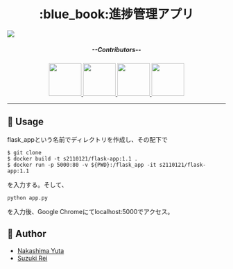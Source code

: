 <h1 align=center>:blue_book:進捗管理アプリ</h1>

<img src="https://wp.notepm.jp/wp-content/uploads/2020/03/project-tool.jpg">

<h5 align=center>--Contributors--</h5>
<p align=center>
<a href="https://github.com/nakashi94">
  <img src="https://avatars.githubusercontent.com/u/87302837?" width=75>
</a>
<a href="https://github.com/Rei-Suzuki1729">
  <img src="https://avatars.githubusercontent.com/u/83030439?" width=75>
</a>
<a href="https://github.com/crazymonkeybanana">
  <img src="https://avatars.githubusercontent.com/u/82359359?" width=75>
</a>
<a href="https://github.com/GureGorii">
  <img src="https://avatars.githubusercontent.com/u/81224242?" width=75>
</a>
</p>

***

## :speech_balloon: Usage
<p>flask_appという名前でディレクトリを作成し、その配下で</p>

    $ git clone
    $ docker build -t s2110121/flask-app:1.1 .
    $ docker run -p 5000:80 -v ${PWD}:/flask_app -it s2110121/flask-app:1.1
    
<p>を入力する。そして、</p>

`python app.py`

<p>を入力後、Google Chromeにてlocalhost:5000でアクセス。</p>

## :eyes: Author
* <a href="https://github.com/nakashi94">Nakashima Yuta</a>
* <a href="https://github.com/Rei-Suzuki1729">Suzuki Rei</a>
